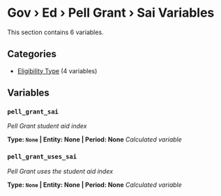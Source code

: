 # Gov › Ed › Pell Grant › Sai Variables

This section contains 6 variables.

## Categories

- [Eligibility Type](eligibility_type/index.md) (4 variables)

## Variables

### `pell_grant_sai`
*Pell Grant student aid index*

**Type: `None` | Entity: None | Period: None**
*Calculated variable*

### `pell_grant_uses_sai`
*Pell Grant uses the student aid index*

**Type: `None` | Entity: None | Period: None**
*Calculated variable*
